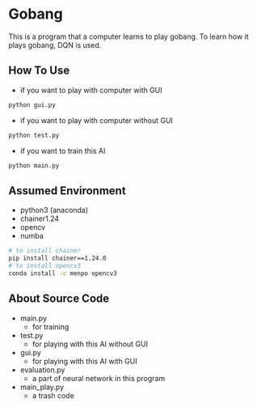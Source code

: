 # Gobang

This is a program that a computer learns to play gobang. To learn how it plays gobang, DQN is used.

## How To Use
* if you want to play with computer with GUI
```bash
python gui.py
```
* if you want to play with computer without GUI
```bash
python test.py
```
* if you want to train this AI
```bash
python main.py
```

## Assumed Environment
* python3 (anaconda)
* chainer1.24
* opencv
* numba

```bash
# to install chainer 
pip install chainer==1.24.0
# to install opencv3
conda install -c menpo opencv3
```

## About Source Code
* main.py
  * for training
* test.py
  * for playing with this AI without GUI
* gui.py
  * for playing with this AI with GUI
* evaluation.py
  * a part of neural network in this program
* main_play.py
  * a trash code
